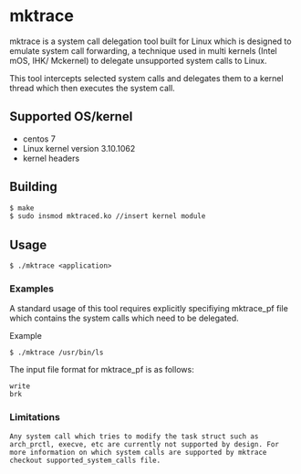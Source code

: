
# mktrace 
mktrace is a system call delegation tool built for Linux which is designed to emulate system call forwarding, a technique used in multi kernels (Intel mOS, IHK/ Mckernel) to delegate unsupported system calls to Linux.

This tool intercepts selected system calls and delegates them to a kernel thread which then executes the system call.

## Supported OS/kernel

* centos 7
* Linux kernel version 3.10.1062
* kernel headers

## Building

```sh
$ make 
$ sudo insmod mktraced.ko //insert kernel module
```

## Usage

```
$ ./mktrace <application>

```

### Examples

A standard usage of this tool requires explicitly specifiying mktrace\_pf file which contains the system calls which need to be delegated. 

Example
```
$ ./mktrace /usr/bin/ls
```

The input file format for mktrace\_pf is as follows:

```
write
brk
```
### Limitations 

    Any system call which tries to modify the task struct such as arch_prctl, execve, etc are currently not supported by design. For more information on which system calls are supported by mktrace checkout supported_system_calls file.
